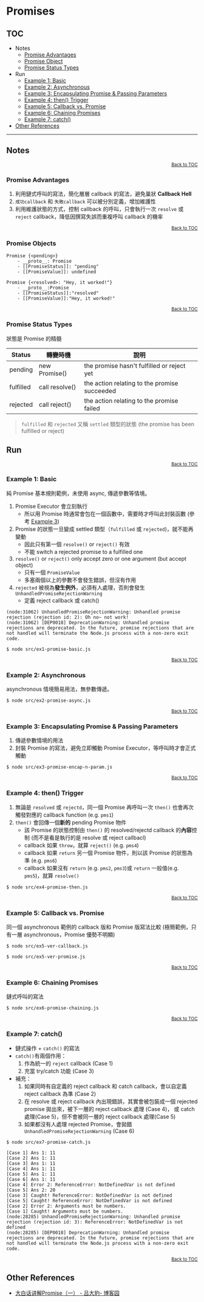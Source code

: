 # Promises

<a name="toc"></a>

## TOC
* Notes
    * [Promise Advantages](#promise-advantages)
    * [Promise Object](#promise-objects)
    * [Promise Status Types](#promise-objects)
* Run
    * [Example 1: Basic](#run-ex1)
    * [Example 2: Asynchronous](#run-ex2)
    * [Example 3: Encapsulating Promise & Passing Parameters](#run-ex3)
    * [Example 4: then() Trigger](#run-ex4)
    * [Example 5: Callback vs. Promise](#run-ex5)
    * [Example 6: Chaining Promises](#run-ex6)
    * [Example 7: catch()](#run-ex7)
* [Other References](#other-references)

---

## Notes

<div style="text-align:right; font-size: smaller;"><a href="#toc">Back to TOC</a></div>
<a name="promise-advantages"></a>

### Promise Advantages
1. 利用鏈式呼叫的寫法，簡化層層 callback 的寫法，避免巢狀 **Callback Hell**
2. `成功callback` 和 `失敗callback` 可以被分別定義，增加維護性
3. 利用維護狀態的方式，控制 callback 的呼叫，只會執行一次 `resolve` 或 `reject` callback，降低因撰寫失誤而重複呼叫 callback 的機率


<div style="text-align:right; font-size: smaller;"><a href="#toc">Back to TOC</a></div>
<a name="promise-objects"></a>

### Promise Objects
````
Promise {<pending>}
    - __proto__: Promise
    - [[PromiseStatus]]: "pending"
    - [[PromiseValue]]: undefined
````
````
Promise {<resolved>: "Hey, it worked!"}
    - __proto__:Promise
    - [[PromiseStatus]]:"resolved"
    - [[PromiseValue]]:"Hey, it worked!"
````

<div style="text-align:right; font-size: smaller;"><a href="#toc">Back to TOC</a></div>
<a name="promise-status-types"></a>

### Promise Status Types

狀態是 Promise 的精髓

| Status    | 轉變時機        | 說明 |
|-----------|----------------|-----|
| pending   | new Promise()  | the promise hasn't fulfilled or reject yet |
| fulfilled | call resolve() | the action relating to the promise succeeded |
| rejected  | call reject()  | the action relating to the promise failed |

> `fulfilled` 和 `rejected` 又稱 `settled` 類型的狀態
> (the promise has been fulfilled or reject)

## Run

<div style="text-align:right; font-size: smaller;"><a href="#toc">Back to TOC</a></div>
<a name="run-ex1"></a>

### Example 1: Basic

純 Promise 基本規則範例，未使用 async, 傳遞參數等情境。

1. Promise Executor 會立刻執行
    * 所以用 Promise 時通常會包在一個函數中，需要時才呼叫此封裝函數 (參考 [Example 3](#run-ex3))
2. Promise 的狀態一旦變成 settled 類型（`fulfilled` 或 `rejected`)，就不能再變動
    * 因此只有第一個 `resolve()` or `reject()` 有效
    * 不能 switch a rejected promise to a fulfilled one
3. `resolve()` or `reject()` only accept zero or one argument (but accept object)
    * 只有一個 `PromiseValue`
    * 多塞兩個以上的參數不會發生錯誤，但沒有作用
4. `rejected` 被視為**發生例外**，必須有人處理，否則會發生 `UnhandledPromiseRejectionWarning`
    * 定義 reject callback 或 catch()
````
(node:31062) UnhandledPromiseRejectionWarning: Unhandled promise rejection (rejection id: 2): Oh no~ not work!
(node:31062) [DEP0018] DeprecationWarning: Unhandled promise rejections are deprecated. In the future, promise rejections that are not handled will terminate the Node.js process with a non-zero exit code.
````

`$ node src/ex1-promise-basic.js`


<div style="text-align:right; font-size: smaller;"><a href="#toc">Back to TOC</a></div>
<a name="run-ex2"></a>

### Example 2: Asynchronous

asynchronous 情境簡易用法，無參數傳遞。

`$ node src/ex2-promise-async.js`


<div style="text-align:right; font-size: smaller;"><a href="#toc">Back to TOC</a></div>
<a name="run-ex3"></a>

### Example 3: Encapsulating Promise & Passing Parameters

1. 傳遞參數情境的用法
2. 封裝 Promise 的寫法，避免立即觸動 Promise Executor，等呼叫時才會正式觸動

`$ node src/ex3-promise-encap-n-param.js`


<div style="text-align:right; font-size: smaller;"><a href="#toc">Back to TOC</a></div>
<a name="run-ex4"></a>

### Example 4: then() Trigger

1. 無論是 `resolved` 或 `rejectd`，同一個 Promise 再呼叫一次 `then()` 也會再次觸發對應的 callback function (e.g. `pms1`)
2. `then()` 會回傳一個**新的** pending Promise 物件
    * 該 Promise 的狀態控制由 `then()` 的 resolved/rejectd callback 的**內容**控制 (而不是看是執行的是 resolve 或 reject callbacl)
    * callback 如果 `throw`，就算 `reject()` (e.g. `pms4`)
    * callback 如果 `return` 另一個 Promise 物件，則以該 Promise 的狀態為準 (e.g. `pms6`)
    * callback 如果沒有 `return` (e.g. `pms2`, `pms3`)或 `return` 一般值(e.g. `pms5`)，就算 `resolve()`

`$ node src/ex4-promise-then.js`



<div style="text-align:right; font-size: smaller;"><a href="#toc">Back to TOC</a></div>
<a name="run-ex5"></a>

### Example 5: Callback vs. Promise

同一個 asynchronous 範例的 callback 版和 Promise 版寫法比較
(極簡範例，只有一層 asynchronous，Promise 優勢不明顯)

`$ node src/ex5-ver-callback.js`

`$ node src/ex5-ver-promise.js`


<div style="text-align:right; font-size: smaller;"><a href="#toc">Back to TOC</a></div>
<a name="run-ex6"></a>

### Example 6: Chaining Promises

鏈式呼叫的寫法

`$ node src/ex6-promise-chaining.js`


<div style="text-align:right; font-size: smaller;"><a href="#toc">Back to TOC</a></div>
<a name="run-ex7"></a>

### Example 7: catch()

* 鏈式操作 + `catch()` 的寫法
* `catch()`有兩個作用：
    1. 作為統一的 `reject` callback (Case 1)
    2. 充當 try/catch 功能 (Case 3)
* 補充：
    1. 如果同時有自定義的 reject callback 和 catch callback，會以自定義 reject callback 為準 (Case 2)
    2. 在 resolve 或 reject callback 內出現錯誤，其實會被包裝成一個 rejected promise 拋出來，被下一層的 reject callback 處理 (Case 4)， 或 catch 處理(Case 5)，但不會被同一層的 reject callback 處理(Case 5)
    3. 如果都沒有人處理 rejected Promise，會拋錯 `UnhandledPromiseRejectionWarning` (Case 6)
    
`$ node src/ex7-promise-catch.js`
````
[Case 1] Ans 1: 11
[Case 2] Ans 1: 11
[Case 3] Ans 1: 11
[Case 4] Ans 1: 11
[Case 5] Ans 1: 11
[Case 6] Ans 1: 11
[Case 4] Error 2: ReferenceError: NotDefinedVar is not defined
[Case 5] Ans 2: 20
[Case 3] Caught! ReferenceError: NotDefinedVar is not defined
[Case 5] Caught! ReferenceError: NotDefinedVar is not defined
[Case 2] Error 2: Arguments must be numbers.
[Case 1] Caught! Arguments must be numbers.
(node:28285) UnhandledPromiseRejectionWarning: Unhandled promise rejection (rejection id: 3): ReferenceError: NotDefinedVar is not defined
(node:28285) [DEP0018] DeprecationWarning: Unhandled promise rejections are deprecated. In the future, promise rejections that are not handled will terminate the Node.js process with a non-zero exit code.
````

<div style="text-align:right; font-size: smaller;"><a href="#toc">Back to TOC</a></div>
<a name="other-references"></a>

## Other References
* [大白话讲解Promise（一） - 吕大豹- 博客园](https://www.cnblogs.com/lvdabao/p/es6-promise-1.html)
